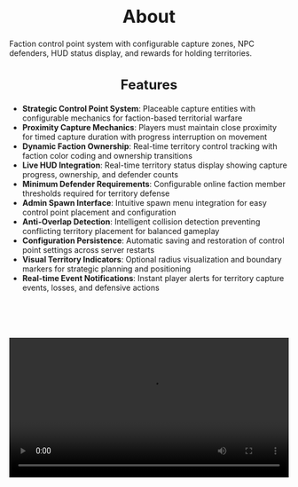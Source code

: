 <h1 style="text-align:center; font-size:2rem; font-weight:bold;">About</h1>

Faction control point system with configurable capture zones, NPC defenders, HUD status display, and rewards for holding territories.

<h2 style="text-align:center; font-size:1.5rem; font-weight:bold;">Features</h2>

- **Strategic Control Point System**: Placeable capture entities with configurable mechanics for faction-based territorial warfare
- **Proximity Capture Mechanics**: Players must maintain close proximity for timed capture duration with progress interruption on movement
- **Dynamic Faction Ownership**: Real-time territory control tracking with faction color coding and ownership transitions
- **Live HUD Integration**: Real-time territory status display showing capture progress, ownership, and defender counts
- **Minimum Defender Requirements**: Configurable online faction member thresholds required for territory defense
- **Admin Spawn Interface**: Intuitive spawn menu integration for easy control point placement and configuration
- **Anti-Overlap Detection**: Intelligent collision detection preventing conflicting territory placement for balanced gameplay
- **Configuration Persistence**: Automatic saving and restoration of control point settings across server restarts
- **Visual Territory Indicators**: Optional radius visualization and boundary markers for strategic planning and positioning
- **Real-time Event Notifications**: Instant player alerts for territory capture events, losses, and defensive actions

<br><br>

<p align="center">
  <video width="1200" style="max-width:100%; margin-bottom: 40px; margin-top: 20px;" controls>
    <source src="https://bleonheart.github.io/assets/Territories.mp4" type="video/mp4">
    Your browser does not support the video tag.
  </video>
</p>

<br><br>

